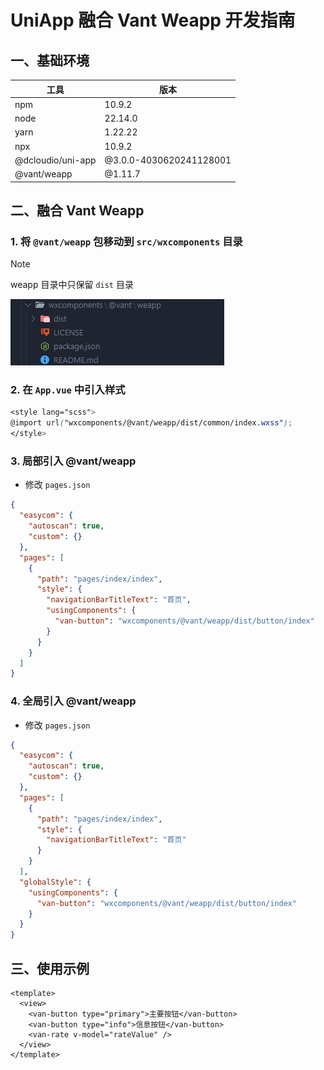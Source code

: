 # UniApp 融合 Vant Weapp 开发指南

## 一、基础环境

| 工具              | 版本                         |
| ----------------- | ---------------------------- |
| npm               | 10.9.2                       |
| node              | 22.14.0                      |
| yarn              | 1.22.22                      |
| npx               | 10.9.2                       |
| @dcloudio/uni-app | @3.0.0-4030620241128001      |
| @vant/weapp       | @1.11.7                      |

## 二、融合 Vant Weapp

### 1. 将 `@vant/weapp` 包移动到 `src/wxcomponents` 目录

> [!NOTE]
> weapp 目录中只保留 `dist` 目录

![wxcomponents 目录结构](./Uniapp-VantWeapp-image/wxcomponents.png)

### 2. 在 `App.vue` 中引入样式

```scss
<style lang="scss">
@import url("wxcomponents/@vant/weapp/dist/common/index.wxss");
</style>
```

### 3. 局部引入 @vant/weapp

- 修改 `pages.json`

```json
{
  "easycom": {
    "autoscan": true,
    "custom": {}
  },
  "pages": [
    {
      "path": "pages/index/index",
      "style": {
        "navigationBarTitleText": "首页",
        "usingComponents": {
          "van-button": "wxcomponents/@vant/weapp/dist/button/index"
        }
      }
    }
  ]
}
```

### 4. 全局引入 @vant/weapp

- 修改 `pages.json`

```json
{
  "easycom": {
    "autoscan": true,
    "custom": {}
  },
  "pages": [
    {
      "path": "pages/index/index",
      "style": {
        "navigationBarTitleText": "首页"
      }
    }
  ],
  "globalStyle": {
    "usingComponents": {
      "van-button": "wxcomponents/@vant/weapp/dist/button/index"
    }
  }
}
```

## 三、使用示例

```vue
<template>
  <view>
    <van-button type="primary">主要按钮</van-button>
    <van-button type="info">信息按钮</van-button>
    <van-rate v-model="rateValue" />
  </view>
</template>
```
